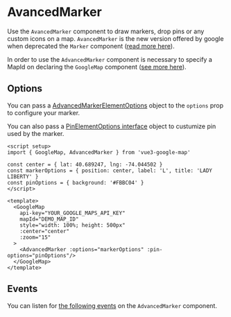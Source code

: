<script setup>
import { GoogleMap, AdvancedMarker } from '@lib'
import { apiPromise } from '@docs/shared'

const center = { lat: 40.689247, lng: -74.044502 }
</script>

# AvancedMarker

Use the `AvancedMarker` component to draw markers, drop pins or any custom icons on a map. `AvancedMarker` is the new version offered by google when deprecated the `Marker` component ([read more here](https://developers.google.com/maps/deprecations#googlemapsmarker_in_the_deprecated_as_of_february_2024)).

In order to use the `AdvancedMarker` component is necessary to specify a MapId on declaring the `GoogleMap` component ([see more here](https://developers.google.com/maps/documentation/javascript/advanced-markers/start#create_a_map_id)).

## Options

You can pass a [AdvancedMarkerElementOptions](https://developers.google.com/maps/documentation/javascript/reference/advanced-markers#AdvancedMarkerElementOptions) object to the `options` prop to configure your marker.

You can also pass a [PinElementOptions interface](https://developers.google.com/maps/documentation/javascript/reference/advanced-markers#PinElementOptions) object to custumize pin used by the marker.

```vue
<script setup>
import { GoogleMap, AdvancedMarker } from 'vue3-google-map'

const center = { lat: 40.689247, lng: -74.044502 }
const markerOptions = { position: center, label: 'L', title: 'LADY LIBERTY' }
const pinOptions = { background: '#FBBC04' }
</script>

<template>
  <GoogleMap
    api-key="YOUR_GOOGLE_MAPS_API_KEY"
    mapId="DEMO_MAP_ID"
    style="width: 100%; height: 500px"
    :center="center"
    :zoom="15"
  >
    <AdvancedMarker :options="markerOptions" :pin-options="pinOptions"/>
  </GoogleMap>
</template>
```

<ClientOnly>
  <GoogleMap
    :api-promise="apiPromise"
    mapId="DEMO_MAP_ID"
    style="width: 100%; height: 500px"
    :center="center"
    :zoom="15"
  >
    <AdvancedMarker :options="{ position: { lat: 40.689247, lng: -74.044502 } }" :pin-options="{ background: '#FBBC04' }" />
  </GoogleMap>
</ClientOnly>

## Events

You can listen for [the following events](https://developers.google.com/maps/documentation/javascript/reference/advanced-markers#AdvancedMarkerClickEvent) on the `AdvancedMarker` component.
